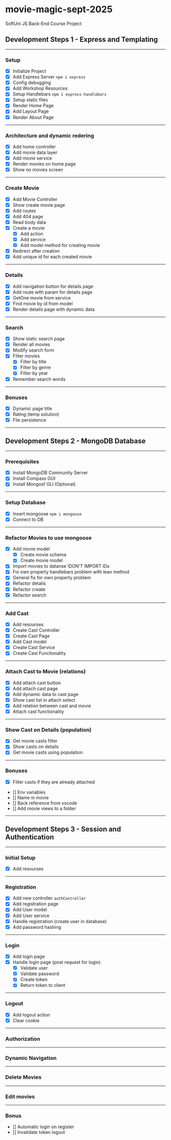 # movie-magic-sept-2025
SoftUni JS Back-End Course Project

## Development Steps 1 - Express and Templating
---
### Setup
- [x] Initialize Project
- [x] Add Express Server  `npm i express`
- [x] Config debugging
- [x] Add Workshop Resources
- [x] Setup Handlebars `npm i express-handlebars`
- [x] Setup static files
- [x]  Render Home Page
- [x] Add Layout Page 
- [x] Render About Page
---
### Architecture and dynamic redering
- [x] Add home controller
- [x] Add movie data layer
- [x] Add movie service
- [x] Render movies on home page
- [x] Show no movies screen
---
### Create Movie
- [x] Add Movie Controller
- [x] Show create movie page
- [x] Add routes 
- [x] Add 404 page
- [x] Read body data
- [x] Create a movie
  - [x] Add action
  - [x] Add service
  - [x] Add model method for creating movie
- [x] Redirect after creation
- [x] Add unique id for each created movie
---
### Details
- [x] Add navigation button for details page
- [x] Add route with param for details page
- [x] GetOne movie from service
- [x] Find movie by id from model
- [x] Render details page with dynamic data
---
### Search
- [x] Show static search page
- [x] Render all movies
- [x] Modify search form
- [x] Filter movies
   - [x] Filter by title
   - [x] Filter by genre
   - [x] Filter by year
- [x] Remember search words
---
### Bonuses
- [x] Dynamic page title
- [x] Rating (temp solution)
- [x] File persistence
---
## Development Steps 2 - MongoDB Database
---
### Prerequisites
- [x] Install MongoDB Community Server
- [x] Install Compass GUI
- [x] Install Mongosf GLI (Optional)
---
### Setup Database
- [x] Insert mongoose `npm i mongoose`
- [x] Connect to DB 
---
### Refactor Movies to use mongoose
- [x] Add movie model
   - [x] Create movie schema
   - [x] Create movie model
- [x] Import movies to datanse  !DON'T IMPORT IDs
- [x] Fix own property handlebars problem with lean method
- [x] General fix for own property problem
- [x] Refactor details
- [x] Refactor create
- [x] Refactor search
---
### Add Cast
- [x] Add resourses
- [x] Create Cast Controller
- [x] Create Cast Page
- [x] Add Cast model
- [x] Create Cast Service
- [x] Create Cast Functionality
--- 
### Attach Cast to Movie (relations)
- [x] Add attach cast button
- [x] Add attach cast page
- [x] Add dynamic data to cast page
- [x] Show cast list in attach select
- [x] Add relation between cast and movie
- [x] Attach cast functionality
---
### Show Cast on Details (population)
- [x] Get movie casts filter
- [x] Show casts on details
- [x] Get movie casts using population
---
### Bonuses
- [x] Filter casts if they are already attached
- [] Env variables
- [] Name in movie
- [] Back reference from vscode
- [] Add movie views to a folder
---
## Development Steps 3 - Session and Authentication
---
### Initial Setup
- [x] Add resourses
---
### Registration
- [x] Add new controller `authController`
- [x] Add registration page
- [x] Add User model
- [x] Add User service
- [x] Handle registration (create user in database)
- [x] Add password hashing
---
### Login
- [x] Add login page
- [x] Handle login page (post request for login)
  - [x] Validate user
  - [x] Validate password
  - [x] Create token
  - [x] Return token to client
---
### Logout
- [x] Add logout action
- [x] Clear cookie
---
### Authorization
---
### Dynamic Navigation
---
### Delete Movies
---
### Edit movies
---
### Bonus
- [] Automatic login on register
- [] Invalidate token logout

